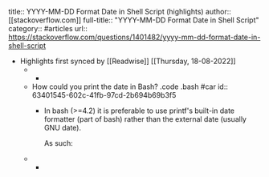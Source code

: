 title:: YYYY-MM-DD Format Date in Shell Script (highlights)
author:: [[stackoverflow.com]]
full-title:: "YYYY-MM-DD Format Date in Shell Script"
category:: #articles
url:: https://stackoverflow.com/questions/1401482/yyyy-mm-dd-format-date-in-shell-script

- Highlights first synced by [[Readwise]] [[Thursday, 18-08-2022]]
	- -
	- How could you print the date in Bash? .code .bash #car
	  id:: 63401545-602c-41fb-97cd-2b694b69b3f5
		- In bash (>=4.2) it is preferable to use printf's built-in date formatter (part of bash) rather than the external date (usually GNU date).
		  
		  As such:
	- -